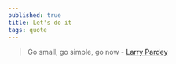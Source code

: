```yaml
---
published: true
title: Let's do it
tags: quote
---
```

> Go small, go simple, go now - [Larry Pardey](https://en.m.wikipedia.org/wiki/Lin_and_Larry_Pardey)